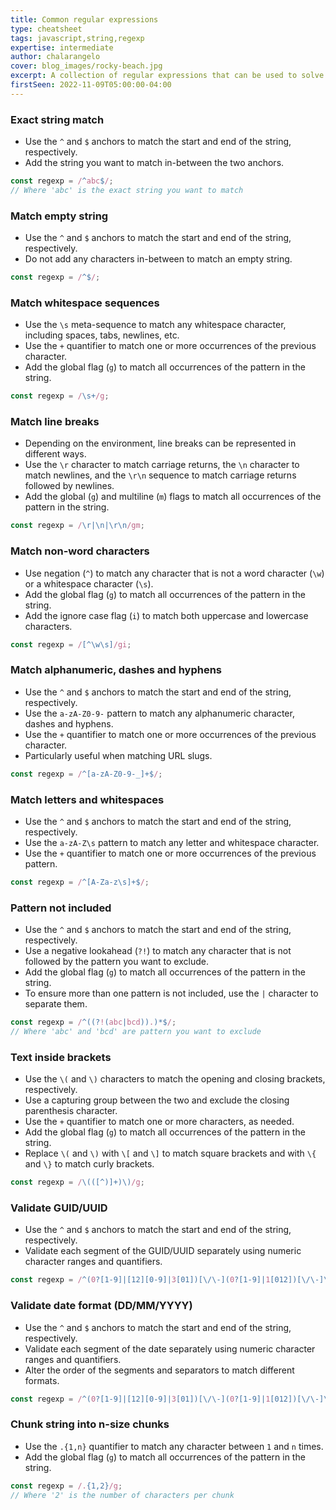 ```yaml
---
title: Common regular expressions
type: cheatsheet
tags: javascript,string,regexp
expertise: intermediate
author: chalarangelo
cover: blog_images/rocky-beach.jpg
excerpt: A collection of regular expressions that can be used to solve common problems.
firstSeen: 2022-11-09T05:00:00-04:00
---
```


### Exact string match

- Use the `^` and `$` anchors to match the start and end of the string, respectively.
- Add the string you want to match in-between the two anchors.

```js
const regexp = /^abc$/;
// Where 'abc' is the exact string you want to match
```

### Match empty string

- Use the `^` and `$` anchors to match the start and end of the string, respectively.
- Do not add any characters in-between to match an empty string.

```js
const regexp = /^$/;
```

### Match whitespace sequences

- Use the `\s` meta-sequence to match any whitespace character, including spaces, tabs, newlines, etc.
- Use the `+` quantifier to match one or more occurrences of the previous character.
- Add the global flag (`g`) to match all occurrences of the pattern in the string.

```js
const regexp = /\s+/g;
```

### Match line breaks

- Depending on the environment, line breaks can be represented in different ways.
- Use the `\r` character to match carriage returns, the `\n` character to match newlines, and the `\r\n` sequence to match carriage returns followed by newlines.
- Add the global (`g`) and multiline (`m`) flags to match all occurrences of the pattern in the string.

```js
const regexp = /\r|\n|\r\n/gm;
```

### Match non-word characters

- Use negation (`^`) to match any character that is not a word character (`\w`) or a whitespace character (`\s`).
- Add the global flag (`g`) to match all occurrences of the pattern in the string.
- Add the ignore case flag (`i`) to match both uppercase and lowercase characters.

```js
const regexp = /[^\w\s]/gi;
```

### Match alphanumeric, dashes and hyphens

- Use the `^` and `$` anchors to match the start and end of the string, respectively.
- Use the `a-zA-Z0-9-` pattern to match any alphanumeric character, dashes and hyphens.
- Use the `+` quantifier to match one or more occurrences of the previous character.
- Particularly useful when matching URL slugs.

```js
const regexp = /^[a-zA-Z0-9-_]+$/;
```

### Match letters and whitespaces

- Use the `^` and `$` anchors to match the start and end of the string, respectively.
- Use the `a-zA-Z\s` pattern to match any letter and whitespace character.
- Use the `+` quantifier to match one or more occurrences of the previous pattern.

```js
const regexp = /^[A-Za-z\s]+$/;
```

### Pattern not included

- Use the `^` and `$` anchors to match the start and end of the string, respectively.
- Use a negative lookahead (`?!`) to match any character that is not followed by the pattern you want to exclude.
- Add the global flag (`g`) to match all occurrences of the pattern in the string.
- To ensure more than one pattern is not included, use the `|` character to separate them.

```js
const regexp = /^((?!(abc|bcd)).)*$/;
// Where 'abc' and 'bcd' are pattern you want to exclude
```

### Text inside brackets

- Use the `\(` and `\)` characters to match the opening and closing brackets, respectively.
- Use a capturing group between the two and exclude the closing parenthesis character.
- Use the `+` quantifier to match one or more characters, as needed.
- Add the global flag (`g`) to match all occurrences of the pattern in the string.
- Replace `\(` and `\)` with `\[` and `\]` to match square brackets and with `\{` and `\}` to match curly brackets.

```js
const regexp = /\(([^)]+)\)/g;
```

### Validate GUID/UUID

- Use the `^` and `$` anchors to match the start and end of the string, respectively.
- Validate each segment of the GUID/UUID separately using numeric character ranges and quantifiers.

```js
const regexp = /^(0?[1-9]|[12][0-9]|3[01])[\/\-](0?[1-9]|1[012])[\/\-]\d{4}$/;
```

### Validate date format (DD/MM/YYYY)

- Use the `^` and `$` anchors to match the start and end of the string, respectively.
- Validate each segment of the date separately using numeric character ranges and quantifiers.
- Alter the order of the segments and separators to match different formats.

```js
const regexp = /^(0?[1-9]|[12][0-9]|3[01])[\/\-](0?[1-9]|1[012])[\/\-]\d{4}$/;
```

### Chunk string into n-size chunks

- Use the `.{1,n}` quantifier to match any character between `1` and `n` times.
- Add the global flag (`g`) to match all occurrences of the pattern in the string.

```js
const regexp = /.{1,2}/g;
// Where '2' is the number of characters per chunk
```
